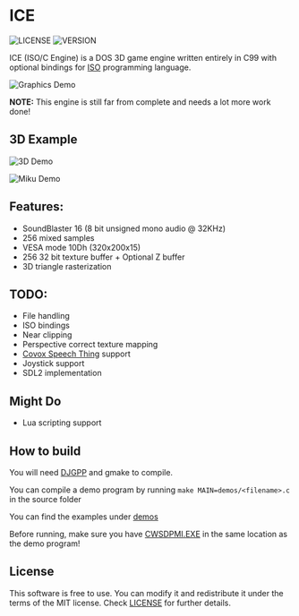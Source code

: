 # ICE
![LICENSE](https://img.shields.io/badge/LICENSE-MIT-green.svg) ![VERSION](https://img.shields.io/badge/BUILD-3-blue)

ICE (ISO/C Engine) is a DOS 3D game engine written entirely in C99 with optional bindings for [ISO](https://github.com/0x1ED1CE/ISO) programming language.

![Graphics Demo](https://i.imgur.com/NrV2MBO.png)

**NOTE:** This engine is still far from complete and needs a lot more work done!

## 3D Example
![3D Demo](https://i.imgur.com/J9VvXu9.gif)

![Miku Demo](https://i.imgur.com/OlQvPnX.gif)

## Features:
- SoundBlaster 16 (8 bit unsigned mono audio @ 32KHz)
- 256 mixed samples
- VESA mode 10Dh (320x200x15)
- 256 32 bit texture buffer + Optional Z buffer
- 3D triangle rasterization

## TODO:
- File handling
- ISO bindings
- Near clipping
- Perspective correct texture mapping
- [Covox Speech Thing](https://en.wikipedia.org/wiki/Covox_Speech_Thing) support
- Joystick support
- SDL2 implementation

## Might Do
- Lua scripting support

## How to build
You will need [DJGPP](https://github.com/andrewwutw/build-djgpp) and gmake to compile.

You can compile a demo program by running ``make MAIN=demos/<filename>.c`` in the source folder

You can find the examples under [demos](src/demos)

Before running, make sure you have [CWSDPMI.EXE](http://sandmann.dotster.com/cwsdpmi/) in the same location as the demo program!

## License
This software is free to use. You can modify it and redistribute it under the terms of the 
MIT license. Check [LICENSE](LICENSE) for further details.
